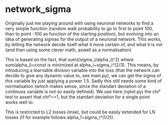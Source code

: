 # network_sigma
Originally just me playing around with using neuronal networks to find a very simple function (random walk probability to go to first to point 100, than to point -100 as function of the starting position), but evolving into an idea of generating sigmas for the output of a neuronal network. This works, by letting the network decide itself what it more certain of, and what it is not (and than using some clever math, aswell as a normalisation)


This is based on the fact, that sum((sigma_i/alpha_i)^2) where sum(alpha_i)=const is minimized at alpha_i~sigma_i^(2/3). This means, by introducing a learnable division variable into the loss (that the network can decide to give any dynamic value to, see main.py), we can get the sigma of this variable by just applying a power 1.5. Sadly this still needs some kind of normalisation (which makes sense, since the standart deviation of a continuos variable is not so easily defined). We use here (nplot.py) the chi² test to assert that chi²~=1, but the standart deviation for a single point works well to.

This is restricted to L2 losses (mse), but could be easily extended for LN losses (l1 for example follows alpha_1~sigma_i^(1/2)).



